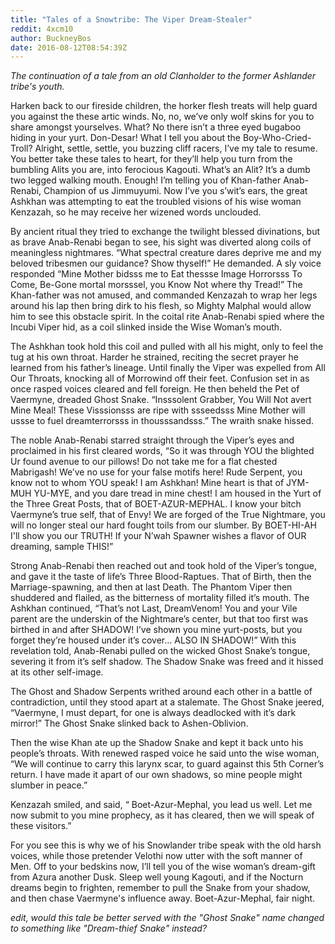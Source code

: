 ```yaml
---
title: "Tales of a Snowtribe: The Viper Dream-Stealer"
reddit: 4xcm10
author: BuckneyBos
date: 2016-08-12T08:54:39Z
---
```


*The continuation of a tale from an old Clanholder to the former Ashlander tribe's youth.*


Harken back to our fireside children, the horker flesh treats will help guard you against the these artic winds. No, no, we’ve only wolf skins for you to share amongst yourselves. What? No there isn’t a three eyed bugaboo hiding in your yurt. Don-Desar! What I tell you about the Boy-Who-Cried-Troll? Alright, settle, settle, you buzzing cliff racers, I’ve my tale to resume. You better take these tales to heart, for they’ll help you turn from the bumbling Alits you are, into ferocious Kagouti. What’s an Alit? It’s a dumb two legged walking mouth. Enough! I’m telling you of Khan-father Anab-Renabi, Champion of us Jimmuyumi. Now I’ve you s’wit’s ears, the great Ashkhan was attempting to eat the troubled visions of his wise woman Kenzazah, so he may receive her wizened words unclouded.

By ancient ritual they tried to exchange the twilight blessed divinations, but as brave Anab-Renabi began to see, his sight was diverted along coils of meaningless nightmares. “What spectral creature dares deprive me and my beloved tribesmen our guidance? Show thyself!” He demanded. A sly voice responded “Mine Mother bidsss me to Eat thessse Image Horrorsss To Come, Be-Gone mortal morsssel, you Know Not where thy Tread!” The Khan-father was not amused, and commanded Kenzazah to wrap her legs around his lap then bring dirk to his flesh, so Mighty Malphal would allow him to see this obstacle spirit. In the coital rite Anab-Renabi spied where the Incubi Viper hid, as a coil slinked inside the Wise Woman’s mouth.

The Ashkhan took hold this coil and pulled with all his might, only to feel the tug at his own throat. Harder he strained, reciting the secret prayer he learned from his father’s lineage. Until finally the Viper was expelled from All Our Throats, knocking all of Morrowind off their feet. Confusion set in as once rasped voices cleared and fell foreign. He then beheld the Pet of Vaermyne, dreaded Ghost Snake. “Insssolent Grabber, You Will Not avert Mine Meal! These Visssionsss are ripe with ssseedsss Mine Mother will ussse to fuel dreamterrorsss in thousssandsss.” The wraith snake hissed.

The noble Anab-Renabi starred straight through the Viper’s eyes and proclaimed in his first cleared words, “So it was through YOU the blighted Ur found avenue to our pillows! Do not take me for a flat chested Mabrigash! We’ve no use for your false motifs here! Rude Serpent, you know not to whom YOU speak! I am Ashkhan! Mine heart is that of JYM-MUH YU-MYE, and you dare tread in mine chest! I am housed in the Yurt of the Three Great Posts, that of BOET-AZUR-MEPHAL. I know your bitch Vaermyne’s true self, that of Envy! We are forged of the True Nightmare, you will no longer steal our hard fought toils from our slumber. By BOET-HI-AH I'll show you our TRUTH! If your N’wah Spawner wishes a flavor of OUR dreaming, sample THIS!”

Strong Anab-Renabi then reached out and took hold of the Viper’s tongue, and gave it the taste of life’s Three Blood-Raptues. That of Birth, then the Marriage-spawning, and then at last Death. The Phantom Viper then shuddered and flailed, as the bitterness of mortality filled it’s mouth. The Ashkhan continued, “That’s not Last, DreamVenom! You and your Vile parent are the underskin of the Nightmare’s center, but that too first was birthed in and after SHADOW! I’ve shown you mine yurt-posts, but you forget they’re housed under it’s cover… ALSO IN SHADOW!” With this revelation told, Anab-Renabi pulled on the wicked Ghost Snake’s tongue, severing it from it’s self shadow. The Shadow Snake was freed and it hissed at its other self-image.

The Ghost and Shadow Serpents writhed around each other in a battle of contradiction, until they stood apart at a stalemate. The Ghost Snake jeered, “Vaermyne, I must depart, for one is always deadlocked with it’s dark mirror!” The Ghost Snake slinked back to Ashen-Oblivion.

Then the wise Khan ate up the Shadow Snake and kept it back unto his people’s throats. With renewed rasped voice he said unto the wise woman, “We will continue to carry this larynx scar, to guard against this 5th Corner’s return. I have made it apart of our own shadows, so mine people might slumber in peace.”

Kenzazah smiled, and said, “ Boet-Azur-Mephal, you lead us well. Let me now submit to you mine prophecy, as it has cleared, then we will speak of these visitors.”

For you see this is why we of his Snowlander tribe speak with the old harsh voices, while those pretender Velothi now utter with the soft manner of Men. Off to your bedskins now, I’ll tell you of the wise woman’s dream-gift from Azura another Dusk. Sleep well young Kagouti, and if the Nocturn dreams begin to frighten, remember to pull the Snake from your shadow, and then chase Vaermyne's influence away. Boet-Azur-Mephal, fair night.


*edit, would this tale be better served with the "Ghost Snake" name changed to something like "Dream-thief Snake" instead?*
